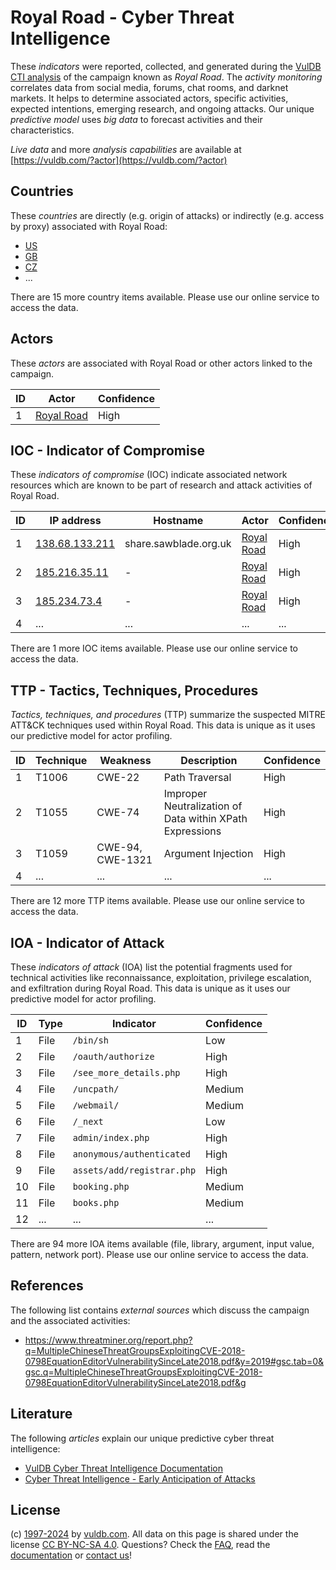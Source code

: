 # Royal Road - Cyber Threat Intelligence

These _indicators_ were reported, collected, and generated during the [VulDB CTI analysis](https://vuldb.com/?kb.cti) of the campaign known as _Royal Road_. The _activity monitoring_ correlates data from social media, forums, chat rooms, and darknet markets. It helps to determine associated actors, specific activities, expected intentions, emerging research, and ongoing attacks. Our unique _predictive model_ uses _big data_ to forecast activities and their characteristics.

_Live data_ and more _analysis capabilities_ are available at [https://vuldb.com/?actor](https://vuldb.com/?actor)

## Countries

These _countries_ are directly (e.g. origin of attacks) or indirectly (e.g. access by proxy) associated with Royal Road:

* [US](https://vuldb.com/?country.us)
* [GB](https://vuldb.com/?country.gb)
* [CZ](https://vuldb.com/?country.cz)
* ...

There are 15 more country items available. Please use our online service to access the data.

## Actors

These _actors_ are associated with Royal Road or other actors linked to the campaign.

ID | Actor | Confidence
-- | ----- | ----------
1 | [Royal Road](https://vuldb.com/?actor.royal_road) | High

## IOC - Indicator of Compromise

These _indicators of compromise_ (IOC) indicate associated network resources which are known to be part of research and attack activities of Royal Road.

ID | IP address | Hostname | Actor | Confidence
-- | ---------- | -------- | ----- | ----------
1 | [138.68.133.211](https://vuldb.com/?ip.138.68.133.211) | share.sawblade.org.uk | [Royal Road](https://vuldb.com/?actor.royal_road) | High
2 | [185.216.35.11](https://vuldb.com/?ip.185.216.35.11) | - | [Royal Road](https://vuldb.com/?actor.royal_road) | High
3 | [185.234.73.4](https://vuldb.com/?ip.185.234.73.4) | - | [Royal Road](https://vuldb.com/?actor.royal_road) | High
4 | ... | ... | ... | ...

There are 1 more IOC items available. Please use our online service to access the data.

## TTP - Tactics, Techniques, Procedures

_Tactics, techniques, and procedures_ (TTP) summarize the suspected MITRE ATT&CK techniques used within Royal Road. This data is unique as it uses our predictive model for actor profiling.

ID | Technique | Weakness | Description | Confidence
-- | --------- | -------- | ----------- | ----------
1 | T1006 | CWE-22 | Path Traversal | High
2 | T1055 | CWE-74 | Improper Neutralization of Data within XPath Expressions | High
3 | T1059 | CWE-94, CWE-1321 | Argument Injection | High
4 | ... | ... | ... | ...

There are 12 more TTP items available. Please use our online service to access the data.

## IOA - Indicator of Attack

These _indicators of attack_ (IOA) list the potential fragments used for technical activities like reconnaissance, exploitation, privilege escalation, and exfiltration during Royal Road. This data is unique as it uses our predictive model for actor profiling.

ID | Type | Indicator | Confidence
-- | ---- | --------- | ----------
1 | File | `/bin/sh` | Low
2 | File | `/oauth/authorize` | High
3 | File | `/see_more_details.php` | High
4 | File | `/uncpath/` | Medium
5 | File | `/webmail/` | Medium
6 | File | `/_next` | Low
7 | File | `admin/index.php` | High
8 | File | `anonymous/authenticated` | High
9 | File | `assets/add/registrar.php` | High
10 | File | `booking.php` | Medium
11 | File | `books.php` | Medium
12 | ... | ... | ...

There are 94 more IOA items available (file, library, argument, input value, pattern, network port). Please use our online service to access the data.

## References

The following list contains _external sources_ which discuss the campaign and the associated activities:

* https://www.threatminer.org/report.php?q=MultipleChineseThreatGroupsExploitingCVE-2018-0798EquationEditorVulnerabilitySinceLate2018.pdf&y=2019#gsc.tab=0&gsc.q=MultipleChineseThreatGroupsExploitingCVE-2018-0798EquationEditorVulnerabilitySinceLate2018.pdf&g

## Literature

The following _articles_ explain our unique predictive cyber threat intelligence:

* [VulDB Cyber Threat Intelligence Documentation](https://vuldb.com/?kb.cti)
* [Cyber Threat Intelligence - Early Anticipation of Attacks](https://www.scip.ch/en/?labs.20201022)

## License

(c) [1997-2024](https://vuldb.com/?kb.changelog) by [vuldb.com](https://vuldb.com/?kb.about). All data on this page is shared under the license [CC BY-NC-SA 4.0](https://creativecommons.org/licenses/by-nc-sa/4.0/). Questions? Check the [FAQ](https://vuldb.com/?kb.faq), read the [documentation](https://vuldb.com/?kb) or [contact us](https://vuldb.com/?contact)!

